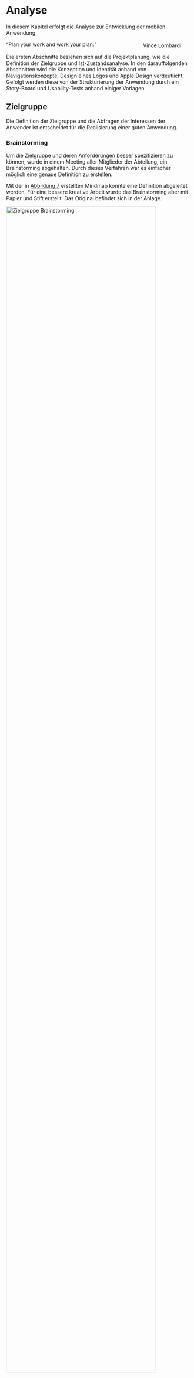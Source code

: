 # Analyse

In diesem Kapitel erfolgt die Analyse zur Entwicklung der mobilen Anwendung. 

<q>Plan your work and work your plan.</q>
<div style="text-align: right; margin-right: 2em; margin-top: -2em;">
    Vince Lombardi
</div>

Die ersten Abschnitte beziehen sich auf die Projektplanung, wie die Definition der Zielgruppe und Ist-Zustandsanalyse. In den darauffolgenden Abschnitten wird die Konzeption und Identität anhand von Navigationskonzepte, Design eines Logos und Apple Design verdeutlicht. Gefolgt werden diese von der Strukturierung der Anwendung durch ein Story-Board und Usability-Tests anhand einiger Vorlagen.

## Zielgruppe

Die Definition der Zielgruppe und die Abfragen der Interessen der Anwender ist entscheidet für die Realisierung einer guten Anwendung.

### Brainstorming

Um die Zielgruppe und deren Anforderungen besser spezifizieren zu können, wurde in einem Meeting aller Mitglieder der Abteilung, ein Brainstorming abgehalten. Durch dieses Verfahren war es einfacher möglich eine genaue Definition zu erstellen.

Mit der in <a href="#zielgruppe-brainstorming">Abbildung 7</a> erstellten Mindmap konnte eine Definition abgeleitet werden. Für eine bessere kreative Arbeit wurde das Brainstorming aber mit Papier und Stift erstellt. Das Original befindet sich in der Anlage.

<div class="figure" id="zielgruppe-brainstorming">
	<img src="http://up.frubar.net/1756/zielgruppe-brainstorming.svg" alt="Zielgruppe Brainstorming" width="90%" />
	<p>Brainstorming mit und über die Zielgruppe</p>
</div>


### Definition

Die Zielgruppe für das Projekt umfasst Mitarbeiter einer IT Abteilung. Diese Mitarbeiter sind erfahrene IT Administratoren für die Betriebssysteme Linux und Windows. Sie sind vertraut mit der Handhabung eines Smartphones, insbesondere iPhones.

Den Benutzern ist die Verwendung von virtuellen Servern in einer Cloud-Landschaft bekannt. Die Technologie libvirt und Linux KVM im Zusammenhang mit Hardware-Virtualisierung ist ein Begriff.

## Ist-Zustandsanalyse

Zum jetzigen Zeitpunkt existiert noch keine mobile Anwendung (iPhone Anwendung) zur Verwaltung der Cloud Infrastruktur.

Zum Einsatz im Unternehmen kommt Citrix CloudStack <span class="fn"><a href="http://www.citrix.de/produkte/cloudstack/">Citrix CloudStack</a></span>. Hierbei handelt es sich um eine OpenSource Webanwendung zur Verwaltung einer Infrastruktur Cloud. Zwischen der Weboberfläche und der Virtualisierungstechnologie befindet sich die libvirt-Schnittstelle. Nach <a href="#libvirt-schnittstelle">Abbildung 3 Einbindung libvirt Schnittstelle</a>, befindet sich CloudStack in der Anwenderschicht. Durch diese Schnittstelle ist es möglich verschiedene Virtualisierungstechnologien zu nutzen. 

Eine zufriedenstellende Verwendung von CloudStack ist nur in einem Browser mit ausreichend großem Bildschirm möglich. Auf einem Smartphone ist die Vielzahl an Funktionen unübersichtlich und im Notfall nicht verwendbar.

<div class="figure" id="cloudstack-dashboard">
	<img src="http://up.frubar.net/1773/cloudstack-dashboard.jpg" alt="cloudstack-dashboard" width="90%" />
	<p>CloudStack Dashboard <cite><a href="cstack12">cstack12</a></cite></p>
</div>

Da durch CloudStack auf die libvirt-Schnittstelle aufgesetzt wird, ist es sinnvoll diese auch für die Entwicklung der mobilen Anwendung zu verwenden.

## Alternative Anwendungen

Da aktuell noch keine Anwendungen für die Verwaltung von virtuellen Rechnerinstanzen existieren werden alternative IT-relevante Anwendungen betrachtet. Ein Teil der Erfahrungen mit diesen Anwendungen wird in der Realisierungsphase nützlich sein.

Die Anwendungen werden kurz Beschrieben und die grafischen Benutzeroberflächen bewertet.

### iSSH

Die Anwendung „iSSH - SSH / VNC Console“ bietet IT Administratoren die Möglichkeit sich mit einer Remote Verbindung auf einen Server zu verbinden und diesen zu verwalten. Unterstützt werden viele verschiedenste Protokolle, wie SSH<span class="fn"><a href="http://openssh.org">SSH</a></span> und Windows Remote Desktop<span class="fn"><a href="http://support.microsoft.com/?scid=kb%3Ben-us%3B186607&x=13&y=11">Windows Remote Desktop</a></span>.

<div class="figure" id="issh-overview">
	<img src="http://up.frubar.net/1768/issh-overview.png" alt="issh-overview" width="35%" style="padding-right: 1.5em;"/>
	<img src="http://up.frubar.net/1770/issh-overview-server.png" alt="issh-overview-server" width="35%" />
	<p>iSSH Kategorisierung und Übersicht der Server</p>
</div>

Das sortieren von Servern in verschiedene Kategorien bzw. Ordner bietet eine hohe Übersichtlichkeit. Durch grüne oder rote Punkte wird Angezeigt ob ein Server erreichbar ist. Somit hat der Benutzer eine direkte Rückmeldung ob er sich zum Server verbinden kann.

Einige Nachteile bieten die vielen Einstellungsmöglichkeiten auf der Übersichtsseite (Abbildung 8, linkes Bild). Die „General Settings“, „Add Configuration“ und „Add Grouping“ wären an der Unterseite des Bildschirms oder in den iPhone Einstellungen besser aufgehoben.

### IPMI Touch

Bei „IPMI Touch“ handelt es sich um ein weiteres IT Verwaltungswerkzeug von Servern. Es liest Hardwareinformationen eines Servers über das IPMI Protokoll<span class="fn"><a href="http://www.intel.com/design/servers/ipmi/">IPMI</a></span> aus. Für diese Informationen werden Temperatursensoren des Gehäuses ausgelesen, die Geschwindigkeit der Lüfter und der aktuelle Stromverbrauch. Über die Anwendung ist es dem Administrator auch möglich den Server auszuschalten.

<div class="figure" id="ipmi-overview">
	<img src="http://up.frubar.net/1771/ipmi-overview.png" alt="ipmi-overview" width="35%" style="padding-right: 1.5em;"/>
	<img src="http://up.frubar.net/1772/ipmi-server.png" alt="ipmi-server" width="35%" />
	<p>IPMI Touch Übersicht und Hardwareinformationen</p>
</div>
	
Auf der Übersichtsseite der Anwendung ist durch die farblichen Unterschiede und Symbole sofort erkennbar bei welchem Server Probleme vorhanden sind. Klickt der Benutzer auf einen Menüpunkt erhält er eine detaillierte Anzeige der Hardware, in der ebenso farblich Probleme gekennzeichnet sind. Hinzufügen neuer Server erfolgt über das Plus („+“) in der oberen rechten Ecke des Bildschirms und braucht somit keinen Platz in der Anzeige.

Server lassen sich bei dieser Anwendung nicht in Kategorien oder Ordner einsortieren, dies erschwert bei einer großen Anzahl an System die Übersichtlichkeit.

## Situationen für mobile Anwendungen

Es gibt viele verschiedene Situationen in denen eine iPhone Anwendung Verwendung findet. Laut Josh Clark, iPhone Designer und Entwickler, können diese in drei Situationen zusammengefasst werden. <cite><a href="#tapworthy11">tapworthy11</a></cite>

### „Meine minimale Aufgabenverwaltung“

Ein Großteil der Anwendungen in dieser Kategorie sind zur Terminplanung, Aufgabenverwaltung oder Administration. Sie dienen der Produktivitätssteigerung und somit zum effektiven lösen von Problemen.

Die Anwendungen „Kalender“ oder „Things“, die zur Verwaltung von Terminen und Aufgaben dient, sind zum Anlegen von neuen Terminen oder Aufgaben optimiert. Hierfür befindet sich auf jeden Bildschirm ein Plus („+“), wie in der <a href="#microtasking">Abbildung 12</a> zu sehen.

<div class="figure" id="microtasking">
	<img src="http://up.frubar.net/1780/microtasking-cal.png" alt="microtasking-cal" width="35%" style="padding-right: 1.5em;"/>
	<img src="http://up.frubar.net/1781/microtasking-things.png" alt="microtasking-things" width="35%" />
	<p>Screenshot des Kalender und Things „App“</p>
</div>

Die mobile Anwendung zur Verwaltung der Cloud Infrastruktur fällt in diese Kategorie.

### „Was ist meiner Umgebung?“

Hierbei handelt es sich Hauptsächlich um Anwendungen die auf Kartenmaterial, beziehungsweise auf Sensoren des iPhones, zugreifen. Im Vordergrund der Anwendungen steht die Navigation und das Mitteilungsbedürfnis des Benutzers. 

<div class="figure" id="local">
	<img src="http://up.frubar.net/1787/local-map.png" alt="local-map" width="35%" style="padding-right: 1.5em;"/>
	<img src="http://up.frubar.net/1788/local-foursquare.png" alt="local-foursquare" width="35%" />
	<p>Screenshot der Karten und der Foursquare Anwendung</p>
</div>

### „Mir ist Langweilig“

In diese Kategorie fallen sowohl Spiele als auch Tools wie das Musik „App“. Diese sind auch die beliebteste Kategorie<span class="fn"><a href="http://de.statista.com/statistik/daten/studie/166976/umfrage/beliebteste-kategorien-im-app-store/">Statista, Top 15 Kategorien im App Store (2012)</a></span> im App Store. Die Beliebtheit wird nach den Anteil aller verfügbaren „Apps“ im App Store gemessen.

Wie auf dem darauffolgenden Screenshot zu erkennen ist, hat das Spiel „Angry Birds“ keine iPhone Navigationselemente. Spiele nehmen meist den gesamten Bildschirm ein und verwenden ihre eigenen Symbole für die Navigation. Sogar die Statusbar mit der Empfangsanzeige, Uhrzeit und der Batterieanzeige werden ausgeblendet.

<div class="figure" id="bored">
	<img src="http://up.frubar.net/1786/bored-angrybirds.png" alt="bored-angrybirds" width="60%" />
	<p>Screenshot des Spiels Angry Birds</p>
</div>


# Konzeption

<q>Structuring your app the Apple way.</q>
<div style="text-align: right; margin-right: 2em; margin-top: -2em;">
    Josh Clark
</div>

Für die Entwicklung einer iPhone Anwendung sollten grundlegende Punkte, wie die Struktur und die Benutzerinteraktion, beschrieben werden. Dies erfolgt in diesem Kapitel.

## Navigationsmodelle

Der Aufbau der Navigation hängt von der Aufgabe der Anwendung ab, wie der vorherige Abschnitt <b>Situation für mobile Anwendungen</b> zeigt. Apple bietet hierzu drei verschiedene Navigationsmodelle an. Diese können sich innerhalb einer Anwendung nicht ändern, daher sollte man sich, vor der Entwicklung, für eines der folgenden Modelle entscheiden. 

<div class="figure" id="navigation-mode">
	<img src="http://up.frubar.net/1789/navigation-models.png" alt="navigation-model" width="80%" />
	<p>Navigationsmodelle (von links) - Ebenen, Tab-Navigation, Baum-Struktur</p>
</div>

### Ebenen

Die einzelnen Ebenen lassen sich am besten mit Spielkarten, die sich auf einem Stapel befinden, vergleichen. Auf allen Ebenen ist der Inhalt meist im selben Stil aufbereitet, somit findet dieses Navigationsmodel meist bei Tools und kleinen Anwendungen Verwendung.

<div class="figure" id="nav-flat">
	<img src="http://up.frubar.net/1792/nav-flat-first.png" alt="nav-flat-first" width="35%" style="padding-right: 1.5em;"/>
	<img src="http://up.frubar.net/1790/nav-flat.png" alt="nav-flat" width="35%" />
	<p>Screenshot der Wetter „App“</p>
</div>

Für die Navigation befindet sich ein „Punkt“ am unteren Bildschirmrand. Über diesen ist ersichtlich auf welcher Ebene man sich gerade befindet. Die Navigation erfolgt durch das verschieben der Ebenen von links nach rechts mit einem Finger.

<table>
	<thead>
		<tr><th style="width: 50%;">Vorteile</th><th>Nachteile</th></tr>
	</thead>
	<tbody>
		<tr>
			<td valign="top"><ul>
					<li>Ideal für zielgerichtet Inhalt; geeignet für gelegentliches verwenden der „App“</li>
					<li>Einfache Navigation; Gestengesteuert</li>
					<li>Viel Platz für den Inhalt; Navigation nimmt wenig Platz im Bildschirm ein</li>
				</ul>
			</td>
			<td valign="top"><ul>
					<li>Man muss durch alle Ebenen durchblättern; der Sprung zu einer speziellen Ebene ist nicht möglich</li>
					<li>Mehr als 20 Ebenen können nicht angezeigt bzw. erstellt werden</li>
					<li>Kein Scrollen möglich; somit keine langen Inhalte darstellbar</li>
				</ul>
			</td>
		</tr>
	</tbody>
</table>

### Tab-Navigation

Am unteren Rand des Bildschirms befindet sich eine Tab-Navigation, ähnlich die eines Browsers. Im Gegensatz zu den „Tabs“ im Browser sind diese fest in der Anwendung verankert. Sie bietet auch maximal Platz für fünf Symbole.

<div class="figure" id="nav-flat">
	<img src="http://up.frubar.net/1791/nav-tap.png" alt="nav-tap" width="35%" style="padding-right: 1.5em;" />
	<img src="http://up.frubar.net/1793/nav-tap-instagram.png" alt="nav-flat-first" width="35%" />
	<p>Screenshot des App Stores und der Instagram „App“</p>
</div>

In der Tab-Navigation befinden sich meist Menüpunkte auf die der Anwender sehr schnell oder häufig zugreifen muss. So bietet sie bei der Anwendung „App Store“ die Suchfunktion, Kategorien oder verfügbare Updates an.

<table>
	<thead>
		<tr><th style="width: 50%;">Vorteile</th><th>Nachteile</th></tr>
	</thead>
	<tbody>
		<tr>
			<td valign="top"><ul>
					<li>Sofortigen Zugriff auf die Hauptfunktionen der Anwendung</li>
					<li>Klar erkennbare Menüpunkte anhand Symbol und Beschreibung</li>
				</ul>
			</td>
			<td valign="top"><ul>
					<li>Nur fünf Menüpunkte können gleichzeitig angezeigt werden</li>
					<li>Navigation verbraucht sehr viel Platz</li>
				</ul>
			</td>
		</tr>
	</tbody>
</table>

### Baum-Struktur

Die Baum-Struktur ist eine der häufig benutzten Navigationsmodelle. Gerade wenn viele Menüpunkte oder Ebenen benötigt werden kommt diese Struktur zum Einsatz. Eine sorgfältige Planung, welche Ebene nach welchem Menüpunkt kommt, ist zwingend erforderlich. Sonst kann es schnell sein, dass sich ein Benutzer nicht mehr in der Struktur zurecht findet.

<div class="figure" id="nav-tree">
	<img src="http://up.frubar.net/1794/nav-tree.png" alt="nav-tree" width="100%" />
	<p>Screenshot Baum-Struktur von Apple Mail</p>
</div>

Bei diesen Anwendungen ist meist die erste Ebene eine Übersichtsebene in Tabellenform, wodurch dann zu weiteren Ebenen navigiert werden kann. Im obersten Teil des Bildschirms befindet sich die Navigation um zur vorherigen Ebene zurückzukehren. 

<table>
	<thead>
		<tr><th style="width: 50%;">Vorteile</th><th>Nachteile</th></tr>
	</thead>
	<tbody>
		<tr>
			<td valign="top"><ul>
					<li>Übersichtlich bei vielen Kategorien, Ebenen oder Menüpunkten</li>
					<li>Organisationsstruktur ist gut verständlich</li>
					<li>Direkte Interaktion mit dem Inhalt</li>
				</ul>
			</td>
			<td valign="top"><ul>
					<li>Übersichtsebene befindet sich nur am Anfang der Ebenen</li>
					<li>Ineffiziente Navigation bei vielen Ebenen</li>
				</ul>
			</td>
		</tr>
	</tbody>
</table>

### Kombination der Navigationsmodelle

Meist findet eine Kombination aus zwei Navigationsmodellen statt, wie die Abbildung 18 von Apple Mail zeigt. Durch dies können mehrere Vorteile der unterschiedlichen Modelle genutzt werden.

Bei der Apple Mail Anwendung wird die „Tab-Navigation“ verkleinert, so das nur Symbole angezeigt werden. Dem Benutzer ist es dadurch möglich schnell auf seine wichtigsten Funktionen zuzugreifen ohne einen Großteil seines Bildschirms einzuschränken.

## Darstellung des Inhalts

Ein klar strukturierter Inhalt erlaubt dem Benutzer auf die benötigten Informationen zuzugreifen. Ist die Darstellung unübersichtlich oder überladen beendet der Anwender die „App“ im schlimmsten Fall. Es sollte daher immer ein Kompromiss zwischen der Masse an Informationen und der Bildschirmgröße gefunden werden.

In vielen Fällen findet eine Kombination aus der Tabellendarstellung und der Benutzereingabe durch Formulare statt.

### Tabellen

Die Tabellen Darstellung beim iPhone kann nicht zu 100% mit klassischen Tabellen verglichen werden. Die Informationen werden meist zeilenweise gruppiert und es wird nur eine Spalte angezeigt. 

Aus folgenden Gründen kommt die Darstellung in Tabellenform zum Einsatz:
<ul>
	<li>Navigation durch die Baum-Struktur</li>
	<li>Liste an Optionen oder Einstellungen</li>
	<li>Lange Listen durch die schnell navigiert werden soll</li>
	<li>Detaillierter oder gruppierter Inhalt</li>
</ul>

<div class="figure" id="content-table">
	<img src="http://up.frubar.net/1802/view-table.png" alt="content-table" width="100%" />
	<p>Screenshot verschiedener Anwendungen mit Tabellen Darstellung</p>
</div>

Durch bestimmte Symbole an der rechten Seite ist erkennbar ob es sich um ein Navigationselement handelt. Die Schriftfarbe blau zeigt an, ob sich der Inhalt des Elements ändern lässt oder ggf. dynamisch ändert.

Drei der Standart Symbole sind wie folgt erklärt:
<table>
	<tr>
		<td valign="middle" align="center"><img src="http://up.frubar.net/1803/view-table-icon_disclosure.png" /></td>
		<td>Weitere Informationen Symbol; durch das Tippen auf das Element wird eine neuer Bildschirm mit weiteren Informationen für den Benutzer sichtbar.</td>
	</tr>
	<tr>
		<td valign="middle" align="center"><img src="http://up.frubar.net/1804/view-table-icon_detail.png" /></td>
		<td>Details Symbol; ähnlich dem „Weitere Informationen Symbol“, beim direkten Tippen auf das Symbol sollen weitere Details zu diesem Element angezeigt werden.</td>
	</tr>
	<tr>
		<td valign="middle" align="center"><img src="http://up.frubar.net/1805/view-table-icon_check.png" /></td>
		<td>Check-Box Symbol; durch Tippen auf das Element wird die Check-Box aktiviert oder deaktiviert.</td>
	</tr>
</table>

Die Gruppierung der Elemente geschieht entweder durch ein Register (wie bei Abbildung 19, links) oder durch farblich, zum Hintergrund abgehobene, Boxen (Abbildung 19, mitte und rechts).

### Formulare

Die Formulare dienen dem Benutzer zur Eingabe von neuem Inhalt in die Anwendung. In dem meisten Fällen wir die Benutzereingabe durch die Auto-Korrektur unterstützt. 

Es ist Abhängig vom Eingabefeld welches Tastaturlayout für den Benutzer angezeigt wird. So wird bei üblicher Texteingabe die QWERTY-Tastatur angezeigt, beim Wählvorgang in der „Telefon-App“ jedoch nur der Nummernblock.

<div class="figure" id="form">
	<img src="http://up.frubar.net/1806/form-input-ipmi.png" alt="form-ipmi" width="35%" style="padding-right: 1.5em;" />
	<img src="http://up.frubar.net/1807/form-input-twitter.png" alt="form-twitter" width="35%" />
	<p>Screenshot von IPMI Touch und Twitter „App“ mit Eingabeformular</p>
</div>

## Identität

Die Identität einer Anwendung ist enorm wichtig für den Benutzer und dessen Wiedererkennungswert. Diese werden durch den Namen, eine klare Beschreibung, das Logo und Aussehen bewirkt.

Dieser Abschnitt bezieht sich explizit auf die Umsetzung der mobilen Anwendung zur Verwaltung der Cloud Infrastruktur.

### Name

Bei der Wahl des Namens ist zu beachten, dass nur begrenzt Platz auf dem Bildschirm und unterhalb des Logos ist. Da Apple zwischen dem Namen auf dem iPhone und dem im App Store unterscheidet, können zwei unterschiedliche Namen gewählt werden. So sollte der Name für das iPhone kurz und prägnant sein der Name für den App Store aber mehr Beschreiben.

Namen die auf dem iPhone zu lang sind, werden automatisch in der Mitte gekürzt. Dadurch wird aus „Cloud infrastructure control via libvirt“,  „Cloud...bvirt“, was für den Benutzer nicht aussagekräftig ist. Von vielen Anwendungen wird daher ein allgemeiner Name auf dem iPhone verwendet, so wird aus „Dragon Dictation“ nur „Dictation“ oder aus „Al Jazeera English“, „AJE Live“.

Folgende Kurznamen standen während der Identitätsbildung zur Auswahl:
<ul>
	<li>**Cloud Control**<br />Aussagekräftiger Namen für die Verwaltung der Cloud. Die verwendete Technologie ist aber nicht erkennbar.</li>
	<li>**libvirt Control**<br />Verwaltung der verwendeten Technologie ist erkennbar.</li>
	<li>**libvirt Cloud**<br />Verwaltung der verwendeten Technologie ist erkennbar. Aber nicht das es sich um eine Anwendung zur Verwaltung dieser handelt.</li>
	<li>**InfraCloud**<br />Durch „Infra“ ist teilweise die Infrastruktur Cloud ersichtlich.</li>
	<li>**virtCloud**<br />Die Worte „Cloud“ und „virt“ für Virtuell können fast gleich gesetzt werden. Daher ist die Beschreibung quasi doppelt.</li>
</ul>

Nach Absprache und Analyse wurde der Name „Cloud Control“ als aussagekräftigster Name ausgewählt. Die verwendete Technologie kann in der Beschreibung oder im Namen für den App Store angezeigt werden.

### Beschreibung

### Logo

### Design

## Strukturierung
Story Board

## Usability-Tests
Planung, Ergebnis von Usability Tests